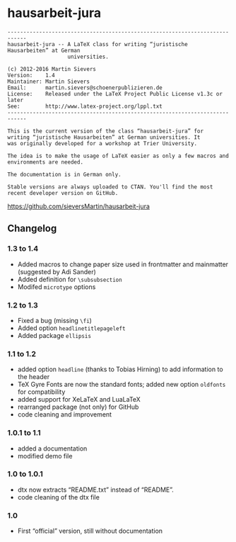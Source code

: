 # hausarbeit-jura
```
----------------------------------------------------------------------------
hausarbeit-jura -- A LaTeX class for writing “juristische Hausarbeiten” at German 
                   universities.
            
(c) 2012-2016 Martin Sievers
Version:    1.4        
Maintainer: Martin Sievers
Email:      martin.sievers@schoenerpublizieren.de
License:    Released under the LaTeX Project Public License v1.3c or later
See:        http://www.latex-project.org/lppl.txt
----------------------------------------------------------------------------

This is the current version of the class “hausarbeit-jura” for 
writing “juristische Hausarbeiten” at German universities. It 
was originally developed for a workshop at Trier University.

The idea is to make the usage of LaTeX easier as only a few macros and 
environments are needed.

The documentation is in German only.

Stable versions are always uploaded to CTAN. You'll find the most recent developer version on GitHub.
```

https://github.com/sieversMartin/hausarbeit-jura


## Changelog

### 1.3 to 1.4
* Added macros to change paper size used in frontmatter and mainmatter (suggested by Adi Sander)
* Added definition for ``\subsubsection``
* Modifed ``microtype`` options

### 1.2 to 1.3

* Fixed a bug (missing ``\fi``)
* Added option ``headlinetitlepageleft``
* Added package ``ellipsis``


### 1.1 to 1.2

* added option ``headline`` (thanks to Tobias Hirning) to add information to the header
* TeX Gyre Fonts are now the standard fonts; added new option ``oldfonts`` for compatibility
* added support for XeLaTeX and LuaLaTeX
* rearranged package (not only) for GitHub
* code cleaning and improvement


### 1.0.1 to 1.1

* added a documentation
* modified demo file

### 1.0 to 1.0.1

* dtx now extracts “README.txt” instead of “README”.
* code cleaning of the dtx file

### 1.0

* First “official” version, still without documentation

